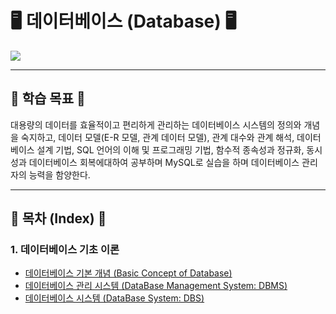 # 🖥 데이터베이스 (Database) 🖥

<img src="https://user-images.githubusercontent.com/58673491/229270003-8eebb1cd-0305-47c8-9977-8e6d58056ff1.jpg"/>

- - -

## 🎯 학습 목표 🎯

대용량의 데이터를 효율적이고 편리하게 관리하는 데이터베이스 시스템의 정의와 개념을 숙지하고, 데이터 모델(E-R 모델, 관계 데이터 모델),
관계 대수와 관계 해석, 데이터베이스 설계 기법, SQL 언어의 이해 및 프로그래밍 기법, 함수적 종속성과 정규화, 동시성과 데이터베이스 회복에대하여 공부하며 MySQL로 실습을 하며 데이터베이스 관리자의 능력을 함양한다.

- - -

## 📝 목차 (Index) 📝

### 1. 데이터베이스 기초 이론
* [데이터베이스 기본 개념 (Basic Concept of Database)](https://kangdy25.tistory.com/123)
* [데이터베이스 관리 시스템 (DataBase Management System: DBMS)](https://kangdy25.tistory.com/124)
* [데이터베이스 시스템 (DataBase System: DBS)](https://kangdy25.tistory.com/125)

